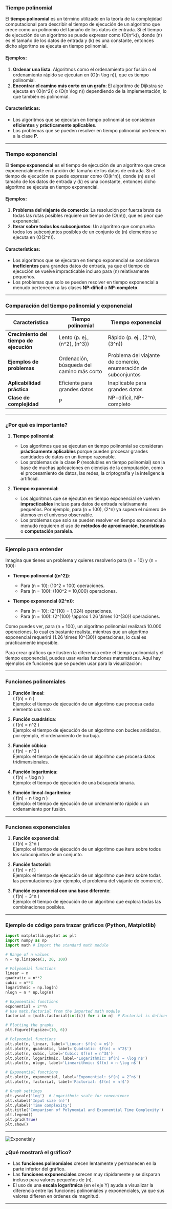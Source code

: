 ### **Tiempo polinomial**

El **tiempo polinomial** es un término utilizado en la teoría de la complejidad computacional para describir el tiempo de ejecución de un algoritmo que crece como un polinomio del tamaño de los datos de entrada. Si el tiempo de ejecución de un algoritmo se puede expresar como \(O(n^k)\), donde \(n\) es el tamaño de los datos de entrada y \(k\) es una constante, entonces dicho algoritmo se ejecuta en tiempo polinomial.

#### **Ejemplos:**
1. **Ordenar una lista**: Algoritmos como el ordenamiento por fusión o el ordenamiento rápido se ejecutan en \(O(n \log n)\), que es tiempo polinomial.
2. **Encontrar el camino más corto en un grafo**: El algoritmo de Dijkstra se ejecuta en \(O(n^2)\) o \(O(n \log n)\) dependiendo de la implementación, lo que también es polinomial.

#### **Características:**
- Los algoritmos que se ejecutan en tiempo polinomial se consideran **eficientes** y **prácticamente aplicables**.
- Los problemas que se pueden resolver en tiempo polinomial pertenecen a la clase **P**.

---

### **Tiempo exponencial**

El **tiempo exponencial** es el tiempo de ejecución de un algoritmo que crece exponencialmente en función del tamaño de los datos de entrada. Si el tiempo de ejecución se puede expresar como \(O(k^n)\), donde \(n\) es el tamaño de los datos de entrada y \(k\) es una constante, entonces dicho algoritmo se ejecuta en tiempo exponencial.

#### **Ejemplos:**
1. **Problema del viajante de comercio**: La resolución por fuerza bruta de todas las rutas posibles requiere un tiempo de \(O(n!)\), que es peor que exponencial.
2. **Iterar sobre todos los subconjuntos**: Un algoritmo que comprueba todos los subconjuntos posibles de un conjunto de \(n\) elementos se ejecuta en \(O(2^n)\).

#### **Características:**
- Los algoritmos que se ejecutan en tiempo exponencial se consideran **ineficientes** para grandes datos de entrada, ya que el tiempo de ejecución se vuelve impracticable incluso para \(n\) relativamente pequeños.
- Los problemas que solo se pueden resolver en tiempo exponencial a menudo pertenecen a las clases **NP-difícil** o **NP-completo**.

---

### **Comparación del tiempo polinomial y exponencial**

| **Característica** | **Tiempo polinomial** | **Tiempo exponencial** |
| ----------------------------- | -------------------------------------- | ---------------------------------------- |
| **Crecimiento del tiempo de ejecución** | Lento (p. ej., \(n^2\), \(n^3\)) | Rápido (p. ej., \(2^n\), \(3^n\)) |
| **Ejemplos de problemas** | Ordenación, búsqueda del camino más corto | Problema del viajante de comercio, enumeración de subconjuntos |
| **Aplicabilidad práctica** | Eficiente para grandes datos | Inaplicable para grandes datos |
| **Clase de complejidad** | P | NP-difícil, NP-completo |

---

### **¿Por qué es importante?**

1. **Tiempo polinomial**:
   - Los algoritmos que se ejecutan en tiempo polinomial se consideran **prácticamente aplicables** porque pueden procesar grandes cantidades de datos en un tiempo razonable.
   - Los problemas de la clase **P** (resolubles en tiempo polinomial) son la base de muchas aplicaciones en ciencias de la computación, como el procesamiento de datos, las redes, la criptografía y la inteligencia artificial.

2. **Tiempo exponencial**:
   - Los algoritmos que se ejecutan en tiempo exponencial se vuelven **impracticables** incluso para datos de entrada relativamente pequeños. Por ejemplo, para \(n = 100\), \(2^n\) ya supera el número de átomos en el universo observable.
   - Los problemas que solo se pueden resolver en tiempo exponencial a menudo requieren el uso de **métodos de aproximación**, **heurísticas** o **computación paralela**.

---

### **Ejemplo para entender**

Imagina que tienes un problema y quieres resolverlo para \(n = 10\) y \(n = 100\):

- **Tiempo polinomial (\(n^2\))**:
  - Para \(n = 10\): \(10^2 = 100\) operaciones.
  - Para \(n = 100\): \(100^2 = 10\,000\) operaciones.

- **Tiempo exponencial (\(2^n\))**:
  - Para \(n = 10\): \(2^{10} = 1\,024\) operaciones.
  - Para \(n = 100\): \(2^{100} \approx 1.26 \times 10^{30}\) operaciones.

Como puedes ver, para \(n = 100\), un algoritmo polinomial realizará 10.000 operaciones, lo cual es bastante realista, mientras que un algoritmo exponencial requerirá \(1.26 \times 10^{30}\) operaciones, lo cual es prácticamente imposible.

Para crear gráficos que ilustren la diferencia entre el tiempo polinomial y el tiempo exponencial, puedes usar varias funciones matemáticas. Aquí hay ejemplos de funciones que se pueden usar para la visualización:

---

### **Funciones polinomiales**
1. **Función lineal**:  
   \( f(n) = n \)  
   Ejemplo: el tiempo de ejecución de un algoritmo que procesa cada elemento una vez.

2. **Función cuadrática**:  
   \( f(n) = n^2 \)  
   Ejemplo: el tiempo de ejecución de un algoritmo con bucles anidados, por ejemplo, el ordenamiento de burbuja.

3. **Función cúbica**:  
   \( f(n) = n^3 \)  
   Ejemplo: el tiempo de ejecución de un algoritmo que procesa datos tridimensionales.

4. **Función logarítmica**:  
   \( f(n) = \log n \)  
   Ejemplo: el tiempo de ejecución de una búsqueda binaria.

5. **Función lineal-logarítmica**:  
   \( f(n) = n \log n \)  
   Ejemplo: el tiempo de ejecución de un ordenamiento rápido o un ordenamiento por fusión.

---

### **Funciones exponenciales**
1. **Función exponencial**:  
   \( f(n) = 2^n \)  
   Ejemplo: el tiempo de ejecución de un algoritmo que itera sobre todos los subconjuntos de un conjunto.

2. **Función factorial**:  
   \( f(n) = n! \)  
   Ejemplo: el tiempo de ejecución de un algoritmo que itera sobre todas las permutaciones (por ejemplo, el problema del viajante de comercio).

3. **Función exponencial con una base diferente**:  
   \( f(n) = 3^n \)  
   Ejemplo: el tiempo de ejecución de un algoritmo que explora todas las combinaciones posibles.

---

### **Ejemplo de código para trazar gráficos (Python, Matplotlib)**

```python
import matplotlib.pyplot as plt
import numpy as np
import math # Import the standard math module

# Range of n values
n = np.linspace(1, 20, 100)

# Polynomial functions
linear = n
quadratic = n**2
cubic = n**3
logarithmic = np.log(n)
nlogn = n * np.log(n)

# Exponential functions
exponential = 2**n
# Use math.factorial from the imported math module
factorial = [math.factorial(int(i)) for i in n]  # Factorial is defined only for integers

# Plotting the graphs
plt.figure(figsize=(10, 6))

# Polynomial functions
plt.plot(n, linear, label='Linear: $f(n) = n$')
plt.plot(n, quadratic, label='Quadratic: $f(n) = n^2$')
plt.plot(n, cubic, label='Cubic: $f(n) = n^3$')
plt.plot(n, logarithmic, label='Logarithmic: $f(n) = \log n$')
plt.plot(n, nlogn, label='Linearithmic: $f(n) = n \log n$')

# Exponential functions
plt.plot(n, exponential, label='Exponential: $f(n) = 2^n$')
plt.plot(n, factorial, label='Factorial: $f(n) = n!$')

# Graph settings
plt.yscale('log')  # Logarithmic scale for convenience
plt.xlabel('Input size (n)')
plt.ylabel('Time complexity')
plt.title('Comparison of Polynomial and Exponential Time Complexity')
plt.legend()
plt.grid(True)
plt.show()
```

---
![Exponetialy](../assets/exponetialy.png)

### **¿Qué mostrará el gráfico?**
- Las **funciones polinomiales** crecen lentamente y permanecen en la parte inferior del gráfico.
- Las **funciones exponenciales** crecen muy rápidamente y se disparan incluso para valores pequeños de \(n\).
- El uso de una **escala logarítmica** (en el eje Y) ayuda a visualizar la diferencia entre las funciones polinomiales y exponenciales, ya que sus valores difieren en órdenes de magnitud.

---
